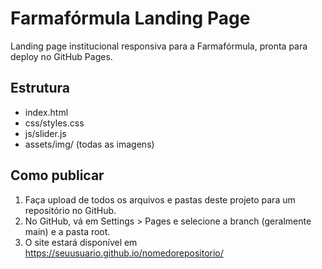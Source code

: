 # Farmafórmula Landing Page

Landing page institucional responsiva para a Farmafórmula, pronta para deploy no GitHub Pages.

## Estrutura
- index.html
- css/styles.css
- js/slider.js
- assets/img/ (todas as imagens)

## Como publicar
1. Faça upload de todos os arquivos e pastas deste projeto para um repositório no GitHub.
2. No GitHub, vá em Settings > Pages e selecione a branch (geralmente main) e a pasta root.
3. O site estará disponível em https://seuusuario.github.io/nomedorepositorio/


